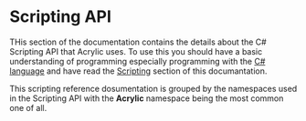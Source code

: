 # Scripting API

THis section of the documentation contains the details about the C# Scripting API that Acrylic uses. To use this you should have a basic understanding of programming especially programming with the [C# language](https://dotnet.microsoft.com/en-us/languages/csharp) and have read the [Scripting](/Scripting.md) section of this documantation.

This scripting reference dosumentation is grouped by the namespaces used in the Scripting API with the **Acrylic** namespace being the most common one of all.